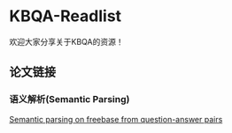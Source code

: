 # KBQA-Readlist
欢迎大家分享关于KBQA的资源！

## 论文链接

### 语义解析(Semantic Parsing)
<a href='http://www.aclweb.org/anthology/D13-1160'> Semantic parsing on freebase from question-answer pairs </a>
